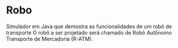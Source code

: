 # Robo
Simulador em Java que demostra as funcionalidades de um robô de transporte
O robô a ser projetado será chamado de Robô Autônomo Transporte de Mercadoria (R-ATM). 
